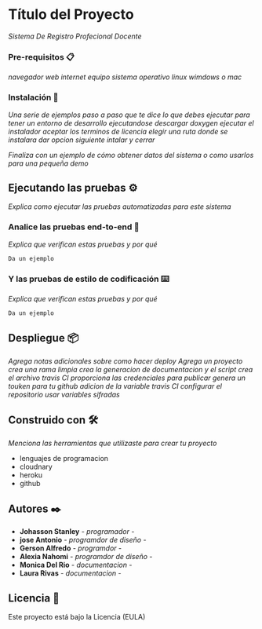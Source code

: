 # Título del Proyecto
_Sistema De Registro Profecional Docente_

### Pre-requisitos 📋
_navegador web internet equipo sistema operativo linux wimdows o mac_

### Instalación 🔧
_Una serie de ejemplos paso a paso que te dice lo que debes ejecutar para tener un entorno de desarrollo ejecutandose_
_descargar doxygen ejecutar el instalador aceptar los terminos de licencia elegir una ruta donde se instalara dar opcion siguiente intalar y cerrar_


_Finaliza con un ejemplo de cómo obtener datos del sistema o como usarlos para una pequeña demo_
## Ejecutando las pruebas ⚙️
_Explica como ejecutar las pruebas automatizadas para este sistema_

### Analice las pruebas end-to-end 🔩
_Explica que verifican estas pruebas y por qué_
```
Da un ejemplo
```
### Y las pruebas de estilo de codificación ⌨️
_Explica que verifican estas pruebas y por qué_
```
Da un ejemplo
```

## Despliegue 📦
_Agrega notas adicionales sobre como hacer deploy_
_Agrega un proyecto crea una rama limpia crea la generacion de documentacion y el script crea el archivo travis CI proporciona las credenciales para publicar genera un touken para tu github adicion de la variable travis CI configurar el repositorio usar variables sifradas_



## Construido con 🛠️
_Menciona las herramientas que utilizaste para crear tu proyecto_
* lenguajes de programacion
* cloudnary
* heroku
* github




## Autores ✒️
* **Johasson Stanley** - *programador* - 
* **jose Antonio** - *programdor de diseño* -
* **Gerson Alfredo** - *programdor* -
* **Alexia Nahomi** - *programdor de diseño* -
* **Monica Del Rio** - *documentacion* -
* **Laura Rivas** - *documentacion* -



## Licencia 📄
Este proyecto está bajo la Licencia (EULA) 